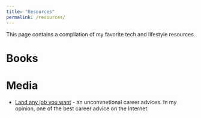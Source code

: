 ```yaml
---
title: "Resources"
permalink: /resources/
---
```


This page contains a compilation of my favorite tech and lifestyle resources.

# Books

# Media

* [Land any job you want](http://landanyjobyouwant.com/) - an unconvnetional career advices. In my opinion, one of the best career advice on the Internet. 